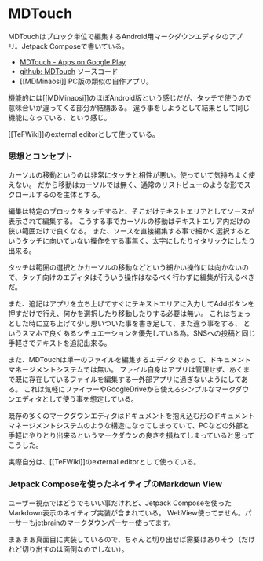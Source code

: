 # MDTouch

MDTouchはブロック単位で編集するAndroid用マークダウンエディタのアプリ。Jetpack Composeで書いている。

- [MDTouch - Apps on Google Play](https://play.google.com/store/apps/details?id=io.github.karino2.mdtouch)
- [github: MDTouch](https://github.com/karino2/MDTouch) ソースコード
- [[MDMinaosi]] PC版の類似の自作アプリ。

機能的には[[MDMinaosi]]のほぼAndroid版という感じだが、タッチで使うので意味合いが違ってくる部分が結構ある。
違う事をしようとして結果として同じ機能になっている、という感じ。

[[TeFWiki]]のexternal editorとして使っている。

### 思想とコンセプト

カーソルの移動というのは非常にタッチと相性が悪い。使っていて気持ちよく使えない。
だから移動はカーソルでは無く、通常のリストビューのような形でスクロールするのを主体とする。

編集は特定のブロックをタッチすると、そこだけテキストエリアとしてソースが表示されて編集する。
こうする事でカーソルの移動はテキストエリア内だけの狭い範囲だけで良くなる。
また、ソースを直接編集する事で細かく選択するというタッチに向いていない操作をする事無く、太字にしたりイタリックにしたり出来る。

タッチは範囲の選択とかカーソルの移動などという細かい操作には向かないので、タッチ向けのエディタはそういう操作はなるべく行わずに編集が行えるべきだ。

また、追記はアプリを立ち上げてすぐにテキストエリアに入力してAddボタンを押すだけで行え、何かを選択したり移動したりする必要は無い。
これはちょっとした時に立ち上げて少し思いついた事を書き足して、また違う事をする、
というスマホで良くあるシチュエーションを優先している為。SNSへの投稿と同じ手軽さでテキストを追記出来る。

また、MDTouchは単一のファイルを編集するエディタであって、ドキュメントマネージメントシステムでは無い。
ファイル自身はアプリは管理せず、あくまで既に存在しているファイルを編集する一外部アプリに過ぎないようにしてある。
これは気軽にファイラーやGoogleDriveから使えるシンプルなマークダウンエディタとして使う事を想定している。

既存の多くのマークダウンエディタはドキュメントを抱え込む形のドキュメントマネージメントシステムのような構造になってしまっていて、PCなどの外部と手軽にやりとり出来るというマークダウンの良さを損ねてしまっていると思ってこうした。

実際自分は、[[TeFWiki]]のexternal editorとして使っている。

### Jetpack Composeを使ったネイティブのMarkdown View

ユーザー視点ではどうでもいい事だけれど、Jetpack Composeを使ったMarkdown表示のネイティブ実装が含まれている。
WebView使ってません。パーサーもjetbrainのマークダウンパーサー使ってます。

まぁまぁ真面目に実装しているので、ちゃんと切り出せば需要はありそう（だけれど切り出すのは面倒なのでしない）。